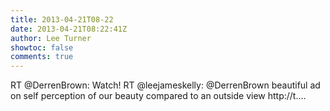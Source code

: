 ```yaml
---
title: 2013-04-21T08-22
date: 2013-04-21T08:22:41Z
author: Lee Turner
showtoc: false
comments: true
---
```


RT @DerrenBrown: Watch! RT @leejameskelly: @DerrenBrown beautiful ad on self perception of our beauty compared to an outside view http://t.…

